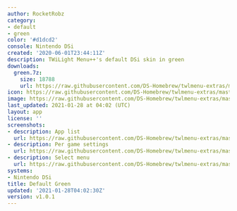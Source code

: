 ```yaml
---
author: RocketRobz
category:
- default
- green
color: '#d1dcd2'
console: Nintendo DSi
created: '2020-06-01T23:44:11Z'
description: TWiLight Menu++'s default DSi skin in green
downloads:
  green.7z:
    size: 18788
    url: https://raw.githubusercontent.com/DS-Homebrew/twlmenu-extras/master/_nds/TWiLightMenu/dsimenu/themes/green.7z
icon: https://raw.githubusercontent.com/DS-Homebrew/twlmenu-extras/master/_nds/TWiLightMenu/dsimenu/themes/meta/green/icon.png
image: https://raw.githubusercontent.com/DS-Homebrew/twlmenu-extras/master/_nds/TWiLightMenu/dsimenu/themes/meta/green/icon.png
last_updated: 2021-01-28 at 04:02 (UTC)
layout: app
license: ''
screenshots:
- description: App list
  url: https://raw.githubusercontent.com/DS-Homebrew/twlmenu-extras/master/_nds/TWiLightMenu/dsimenu/themes/meta/green/screenshots/app-list.png
- description: Per game settings
  url: https://raw.githubusercontent.com/DS-Homebrew/twlmenu-extras/master/_nds/TWiLightMenu/dsimenu/themes/meta/green/screenshots/per-game-settings.png
- description: Select menu
  url: https://raw.githubusercontent.com/DS-Homebrew/twlmenu-extras/master/_nds/TWiLightMenu/dsimenu/themes/meta/green/screenshots/select-menu.png
systems:
- Nintendo DSi
title: Default Green
updated: '2021-01-28T04:02:30Z'
version: v1.0.1
---
```

